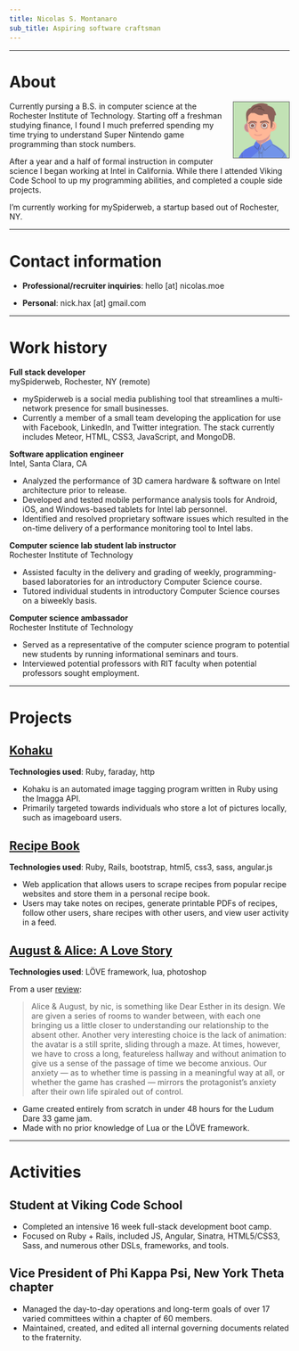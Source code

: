 ```yaml
---
title: Nicolas S. Montanaro
sub_title: Aspiring software craftsman
---
```


----

# About

<div style="float:right; margin-left: 10px">
  <img src="images/nobeard.png" width="100px" height="100px" style="border: solid 1px #666" />
</div>

Currently pursing a B.S. in computer science at the Rochester Institute of Technology. Starting off a freshman studying finance, I found I much preferred spending my time trying to understand Super Nintendo game programming than stock numbers.

After a year and a half of formal instruction in computer science I began working at Intel in California. While there I attended Viking Code School to up my programming abilities, and completed a couple side projects.

I’m currently working for mySpiderweb, a startup based out of Rochester, NY.

----

# Contact information

* **Professional/recruiter inquiries**: hello [at] nicolas.moe

* **Personal**: nick.hax [at] gmail.com

----

# Work history

**Full stack developer**  
mySpiderweb, Rochester, NY (remote)

* mySpiderweb is a social media publishing tool that streamlines a multi-network presence for small businesses.
* Currently a member of a small team developing the application for use with Facebook, LinkedIn, and Twitter integration. The stack currently includes Meteor, HTML, CSS3, JavaScript, and MongoDB.


**Software application engineer**  
Intel, Santa Clara, CA

* Analyzed the performance of 3D camera hardware & software on Intel architecture prior to release.
* Developed and tested mobile performance analysis tools for Android, iOS, and Windows-based tablets for Intel lab personnel.
* Identified and resolved proprietary software issues which resulted in the on-time delivery of a performance monitoring tool to Intel labs.


**Computer science lab student lab instructor**  
Rochester Institute of Technology

* Assisted faculty in the delivery and grading of weekly, programming-based laboratories for an introductory Computer Science course.
* Tutored individual students in introductory Computer Science courses on a biweekly basis.


**Computer science ambassador**  
Rochester Institute of Technology

* Served as a representative of the computer science program to potential new students by running informational seminars and tours.
* Interviewed potential professors with RIT faculty when potential professors sought employment.

----

# Projects

## [Kohaku](https://github.com/nicoNaN/kohaku)  
**Technologies used**: Ruby, faraday, http

* Kohaku is an automated image tagging program written in Ruby using the Imagga API.
* Primarily targeted towards individuals who store a lot of pictures locally, such as imageboard users.


## [Recipe Book](https://github.com/nicoNaN/recipe-book)  
**Technologies used**: Ruby, Rails, bootstrap, html5, css3, sass, angular.js

* Web application that allows users to scrape recipes from popular recipe websites and store them in a personal recipe book.
* Users may take notes on recipes, generate printable PDFs of recipes, follow other users, share recipes with other users, and view user activity in a feed.


## [August & Alice: A Love Story](http://ludumdare.com/compo/ludum-dare-33/?action=preview&uid=56966)  
**Technologies used**: LÖVE framework, lua, photoshop

From a user [review](http://ludumdare.com/compo/2015/09/13/my-top-three-part-2-deep-feels/):

> Alice & August, by nic, is something like Dear Esther in its design. We are given a series of rooms to wander between, with each one bringing us a little closer to understanding our relationship to the absent other. Another very interesting choice is the lack of animation: the avatar is a still sprite, sliding through a maze. At times, however, we have to cross a long, featureless hallway and without animation to give us a sense of the passage of time we become anxious. Our anxiety — as to whether time is passing in a meaningful way at all, or whether the game has crashed — mirrors the protagonist’s anxiety after their own life spiraled out of control.

* Game created entirely from scratch in under 48 hours for the Ludum Dare 33 game jam.
* Made with no prior knowledge of Lua or the LÖVE framework.

----

# Activities

## Student at Viking Code School  
* Completed an intensive 16 week full-stack development boot camp.
* Focused on Ruby + Rails, included JS, Angular, Sinatra, HTML5/CSS3, Sass, and numerous other DSLs, frameworks, and tools.

## Vice President of Phi Kappa Psi, New York Theta chapter  
* Managed the day-to-day operations and long-term goals of over 17 varied committees within a chapter of 60 members.
* Maintained, created, and edited all internal governing documents related to the fraternity.
